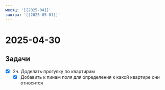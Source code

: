 ```yaml
---
месяц: '[[2025-04]]'
завтра: '[[2025-05-01]]'
---
```


# 2025-04-30

## Задачи

 - [x] 2ч. Доделать прогулку по квартирам
	 - [x] Добавить к пинам поля для определения к какой квартире они относится
